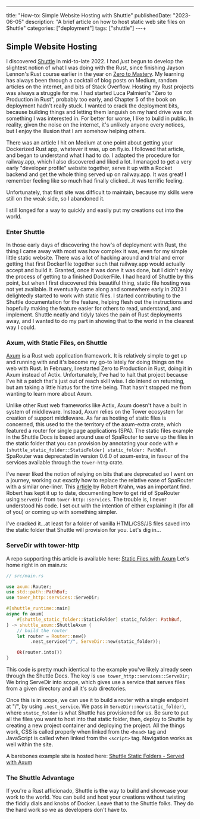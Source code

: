 ---

title: "How-to: Simple Website Hosting with Shuttle"
publishedDate: "2023-06-05"
description: "A brief article on how to host static web site files on Shuttle"
categories: ["deployment"]
tags: ["shuttle"]
---+

## Simple Website Hosting

I discovered [Shuttle](https://shuttle.rs) in mid-to-late 2022. I had _just_ begun to develop the slightest notion of what I was doing with the Rust, since finishing Jayson Lennon's Rust course earlier in the year on [Zero to Mastery](https://zerotomastery.io). My learning has always been through a cocktail of blog posts on Medium, random articles on the internet, and bits of Stack Overflow. Hosting my Rust projects was always a struggle for me. I had started Luca Palmieri's "Zero to Production in Rust", probably too early, and Chapter 5 of the book on deployment hadn't really stuck. I wanted to crack the deployment bits, because building things and letting them languish on my hard drive was not something I was interested in. For better for worse, I like to build in public. In reality, given the noise on the internet, it's unlikely anyone every notices, but I enjoy the illusion that I am somehow helping others.

There was an article I hit on Medium at one point about getting your Dockerized Rust app, whatever it was, up on fly.io. I followed that article, and began to understand what I had to do. I adapted the procedure for railway.app, which I also discovered and liked a lot. I managed to get a very early "developer profile" website together, serve it up with a Rocket backend and get the whole thing served up on railway.app. It was great! I remember feeling like so much had finally clicked...it was terrific feeling.

Unfortunately, that first site was difficult to maintain, because my skills were still on the weak side, so I abandoned it.

I still longed for a way to quickly and easily put my creations out into the world.

### Enter Shuttle

In those early days of discovering the how's of deployment with Rust, the thing I came away with most was how complex it was, even for my simple little static website. There was a lot of hacking around and trial and error getting that first Dockerfile together such that railway.app would actually accept and build it. Granted, once it was done it was done, but I didn't enjoy the process of getting to a finished DockerFile. I had heard of Shuttle by this point, but when I first discovered this beautiful thing, static file hosting was not yet available. It eventually came along and somewhere early in 2023 I delightedly started to work with static files. I started contributing to the Shuttle documentation for the feature, helping flesh out the instructions and hopefully making the feature easier for others to read, understand, and implement. Shuttle neatly and tidyly takes the pain of Rust deployments away, and I wanted to do my part in showing that to the world in the clearest way I could.

### Axum, with Static Files, on Shuttle

[Axum](https://docs.rs/axum/latest/axum/index.html) is a Rust web application framework. It is relatively simple to get up and running with and it's become my go-to lately for doing things on the web with Rust. In February, I restarted Zero to Production in Rust, doing it in Axum instead of Actix. Unfortunately, I've had to halt that project because I've hit a patch that's just out of reach skill wise. I do intend on returning, but am taking a little hiatus for the time being. That hasn't stopped me from wanting to learn more about Axum.

Unlike other Rust web frameworks like Actix, Axum doesn't have a built in system of middleware. Instead, Axum relies on the Tower ecosystem for creation of support middleware. As far as hosting of static files is concerned, this used to the the territory of the axum-extra crate, which featured a router for single page applications (SPA). The static files example in the Shuttle Docs is based around use of SpaRouter to serve up the files in the static folder that you can provision by annotating your code with `#[shuttle_static_folder::StaticFolder] static_folder: PathBuf`. SpaRouter was deprecated in version 0.6.0 of axum-extra, in favour of the services available through the `tower-http` crate.

I've never liked the notion of relying on bits that are deprecated so I went on a journey, working out exactly how to replace the relative ease of SpaRouter with a similar one-liner. This [article](https://robert.kra.hn/posts/2022-04-03_rust-web-wasm/) by Robert Krahn, was an important find. Robert has kept it up to date, documenting how to get rid of SpaRouter using `ServeDir` from `tower-http::services`. The trouble is, I never understood his code. I set out with the intention of either explaining it (for all of you) or coming up with something simpler.

I've cracked it...at least for a folder of vanilla HTML/CSS/JS files saved into the static folder that Shuttle will provision for you. Let's dig in...

### ServeDir with tower-http

A repo supporting this article is available here: [Static Files with Axum](https://github.com/sentinel1909/static-files-tutorial-axum) Let's home right in on main.rs:

```rust
// src/main.rs

use axum::Router;
use std::path::PathBuf;
use tower_http::services::ServeDir;

#[shuttle_runtime::main]
async fn axum(
    #[shuttle_static_folder::StaticFolder] static_folder: PathBuf,
) -> shuttle_axum::ShuttleAxum {
    // build the router
    let router = Router::new()
         .nest_service("/", ServeDir::new(static_folder));

    Ok(router.into())
}
```

This code is pretty much identical to the example you've likely already seen through the Shuttle Docs. The key is `use tower_http::services::ServeDir;` We bring ServeDir into scope, which gives use a service that serves files from a given directory and all it's sub directories.

Once this is in scope, we can use it to build a router with a single endpoint at "/", by using `.nest_service`. We pass in `ServeDir::new(static_folder)`, where `static_folder` is what Shuttle has provisioned for us. Be sure to put all the files you want to host into that static folder, then, deploy to Shuttle by creating a new project container and deploying the project. All the things work, CSS is called properly when linked from the `<head>` tag and JavaScript is called when linked from the `<script>` tag. Navigation works as well within the site.

A barebones example site is hosted here: [Shuttle Static Folders - Served with Axum](https://axum-static-files.shuttleapp.rs/)

### The Shuttle Advantage

If you're a Rust afficionado, Shuttle is **the** way to build and showcase your work to the world. You can build and host your creations without twisting the fiddly dials and knobs of Docker. Leave that to the Shuttle folks. They do the hard work so we as developers don't have to.
